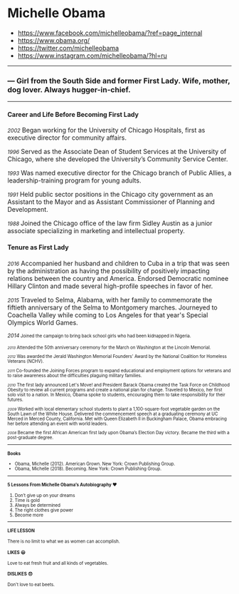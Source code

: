 # Michelle Obama
* https://www.facebook.com/michelleobama/?ref=page_internal
* https://www.obama.org/
* https://twitter.com/michelleobama
* https://www.instagram.com/michelleobama/?hl=ru

---

### ― Girl from the South Side and former First Lady. Wife, mother, dog lover. Always hugger-in-chief.

---

#### Career and Life Before Becoming First Lady 

<small>*2002*</small>
Began working for the University of Chicago Hospitals, first as executive director for community affairs.

<small>*1996*</small>
Served as the Associate Dean of Student Services at the University of Chicago, where she developed the University’s Community Service Center.

<small>*1993*</small>
Was named executive director for the Chicago branch of Public Allies, a leadership-training program for young adults.

<small>*1991*</small>
Held public sector positions in the Chicago city government as an Assistant to the Mayor and as Assistant Commissioner of Planning and Development.

<small> *1988* </small>
Joined the Chicago office of the law firm Sidley Austin as a junior associate specializing in marketing and intellectual property.

#### Tenure as First Lady

<small>*2016*</small>
Accompanied her husband and children to Cuba in a trip that was seen by the administration as having the possibility of positively impacting relations between the country and America.
Endorsed Democratic nominee Hillary Clinton and made several high-profile speeches in favor of her.

<small>*2015*</small>
Traveled to Selma, Alabama, with her family to commemorate the fiftieth anniversary of the Selma to Montgomery marches.
Journeyed to Coachella Valley while coming to Los Angeles for that year's Special Olympics World Games.

<small>*2014*<small/>
Joined the campaign to bring back school girls who had been kidnapped in Nigeria.
  
<small>*2013*</small>
Attended the 50th anniversary ceremony for the March on Washington at the Lincoln Memorial.

<small>*2012*</small>
Was awarded the Jerald Washington Memorial Founders' Award by the National Coalition for Homeless Veterans (NCHV).

<small>*2011*</small>
Co-founded the Joining Forces program to expand educational and employment options for veterans and to raise awareness about the difficulties plaguing military families.

<small>*2010*</small>
The first lady announced Let's Move! and President Barack Obama created the Task Force on Childhood Obesity to review all current programs and create a national plan for change.
Traveled to Mexico, her first solo visit to a nation. In Mexico, Obama spoke to students, encouraging them to take responsibility for their futures.

<small>*2009*</small>
Worked with local elementary school students to plant a 1,100-square-foot vegetable garden on the South Lawn of the White House.
Delivered the commencement speech at a graduating ceremony at UC Merced in Merced County, California.
Met with Queen Elizabeth II in Buckingham Palace, Obama embracing her before attending an event with world leaders.

<small>*2008*</small>
Became the first African American first lady upon Obama’s Election Day victory.
Became the third with a post-graduate degree.

---

#### Books
- Obama, Michelle (2012). American Grown. New York: Crown Publishing Group.
- Obama, Michelle (2018). Becoming. New York: Crown Publishing Group.

---

#### 5 Lessons From Michelle Obama’s Autobiography ❤️

1. Don’t give up on your dreams
2. Time is gold
3. Always be determined
4. The right clothes give power
5. Become more

---

#### LIFE LESSON

There is no limit to what we as women can accomplish.

#### LIKES 😃

Love to eat fresh fruit and all kinds of vegetables.
 
 #### DISLIKES 😞  
 
 Don't love to eat beets.
 


